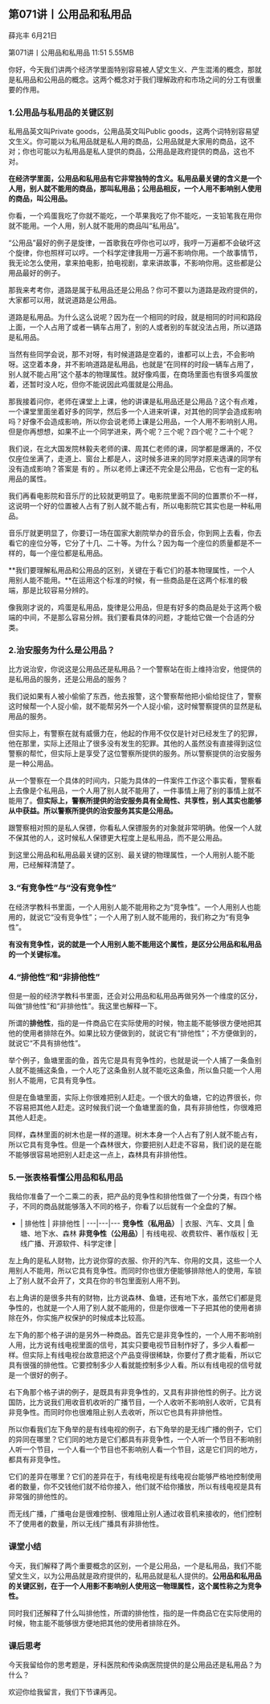 

## 第071讲丨公用品和私用品


薛兆丰
6月21日

第071讲丨公用品和私用品
11:51 5.55MB


你好，今天我们讲两个经济学里面特别容易被人望文生义、产生混淆的概念，那就是私用品和公用品的概念。这两个概念对于我们理解政府和市场之间的分工有很重要的作用。

### 1.公用品与私用品的关键区别

私用品英文叫Private goods，公用品英文叫Public goods，这两个词特别容易望文生义。你可能以为私用品就是私人用的商品，公用品就是大家用的商品，这不对；你也可能以为私用品是私人提供的商品，公用品是政府提供的商品，这也不对。

**在经济学里面，公用品和私用品有它非常独特的含义。私用品最关键的含义是一个人用，别人就不能用的商品，那叫私用品；公用品相反，一个人用不影响别人使用的商品，叫公用品。**

你看，一个鸡蛋我吃了你就不能吃，一个苹果我吃了你不能吃，一支铅笔我在用你就不能用。一个人用，别人就不能用的商品叫“私用品”。

“公用品”最好的例子是旋律，一首歌我在哼你也可以哼，我哼一万遍都不会破坏这个旋律，你也照样可以哼。一个科学定律我用一万遍不影响你用。一个故事情节，我无论怎么使用，拿来拍电影，拍电视剧，拿来讲故事，不影响你用。这些都是公用品最好的例子。

那我来考考你，道路是属于私用品还是公用品？你可不要以为道路是政府提供的，大家都可以用，就说道路是公用品。

道路是私用品。为什么这么说呢？因为在一个相同的时段，就是相同的时间和路段上面，一个人占用了或者一辆车占用了，别的人或者别的车就没法占用，所以道路是私用品。

当然有些同学会说，那不对呀，有时候道路是空着的，谁都可以上去，不会影响呀。这空着本身，并不影响道路是私用品，也就是“在同样的时段一辆车占用了，别人就不能占用”这个基本的物理属性。就好像鸡蛋，在商场里面也有很多鸡蛋放着，还暂时没人吃，但你不能说因此鸡蛋就是公用品。

那我接着问你，老师在课堂上上课，他的讲课是私用品还是公用品？这个有点难，一个课堂里面坐着好多的同学，然后多一个人进来听课，对其他的同学会造成影响吗？好像不会造成影响，所以你会说老师上课是公用品，一个人用不影响别人用。但是你再想想，如果不止一个同学进来，两个呢？三个呢？四个呢？二十个呢？

我们说，在北大国发院林毅夫老师的课、周其仁老师的课，同学都是爆满的，不仅仅座位坐满了，走道上、窗台上都是人，这时候多进来的同学对原来选课的同学有没有造成影响？答案是 有的 。所以老师上课还不完全是公用品，它也有一定的私用品的属性。

我们再看电影院和音乐厅的比较就更明显了。电影院里面不同的位置票价不一样，这说明一个好的位置被人占有了别人就不能占有，所以电影院它其实也是一种私用品。

音乐厅就更明显了，你要订一场在国家大剧院举办的音乐会，你到网上去看，你去看它的座位分等，它分了十几、二十等。为什么？因为每一个座位的质量都是不一样的，每一个座位都是私用品。

**我们要理解私用品和公用品的区别，关键在于看它们的基本物理属性，一个人用别人能不能用。**在运用这个标准的时候，有一些商品是在这两个标准的极端，那是比较容易分辨的。

像我刚才说的，鸡蛋是私用品，旋律是公用品，但是有好多的商品是处于这两个极端的中间，不是那么容易分辨。我们要看具体的问题，才能给它做一个合适的分类。

### 2.治安服务为什么是公用品？

比方说治安，你说这是公用品还是私用品？一个警察站在街上维持治安，他提供的是私用品的服务，还是公用品的服务？

我们说如果有人被小偷偷了东西，他去报警，这个警察帮他把小偷给捉住了，警察这时候帮一个人捉小偷，就不能帮另外一个人捉小偷，这时候警察提供的显然是私用品的服务。

但实际上，有警察在就有威慑力在，他起的作用不仅仅是针对已经发生了的犯罪，他在那里，实际上还阻止了很多没有发生的犯罪。其他的人虽然没有直接得到这位警察的帮忙，但实际上是享受了这位警察所提供的服务。所以警察提供的治安服务是一种公用品。

从一个警察在一个具体的时间内，只能为具体的一件案件工作这个事实看，警察看上去像是个私用品，一个人用了别人就不能用了，一件事情上用了别的事情上就不能用了。**但实际上，警察所提供的治安服务具有全局性、共享性，别人其实也能够从中获益。所以警察所提供的治安服务其实是公用品。**

跟警察相对照的是私人保镖，你看私人保镖服务的对象就非常明确。他保一个人就不保其他的人，这时候私人保镖更大程度上是私用品，而不是公用品。

到这里公用品和私用品最关键的区别、最关键的物理属性，一个人用别人能不能用，已经解释清楚了。

### 3.“有竞争性”与“没有竞争性”

在经济学教科书里面，一个人用别人能不能用称之为“竞争性”。一个人用别人也能用的，就说它“没有竞争性”；一个人用了别人就不能用的，我们称之为“有竞争性”。

**有没有竞争性，说的就是一个人用别人能不能用这个属性，是区分公用品和私用品的一个关键标准。**

### 4.“排他性”和“非排他性”

但是一般的经济学教科书里面，还会对公用品和私用品再做另外一个维度的区分，叫做“排他性”和“非排他性”。我这里也解释一下。  

所谓的**排他性**，指的是一件商品它在实际使用的时候，物主能不能够很方便地把其他的使用者排除在外。如果比较方便做到的，就说它有“排他性”；不方便做到的，就说它“不具有排他性”。

举个例子，鱼塘里面的鱼，首先它是具有竞争性的，也就是说一个人捕了一条鱼别人就不能捕这条鱼，一个人吃了这条鱼别人就不能吃这条鱼，所以鱼只能一个人用别人不能用，它具有竞争性。

但是在鱼塘里面，实际上你很难把别人赶走。一个很大的鱼塘，它的边界很长，你不容易把其他人赶走。这时候我们说一个鱼塘里面的鱼，具有非排他性，你很难把其他人赶走。

同样，森林里面的树木也是一样的道理。树木本身一个人占有了别人就不能占有，所以它具有竞争性。但是一个森林很大，你要把别人赶走不容易，我们说的是在能不能够很容易地把别人赶走这一点上，森林具有非排他性。

### 5.一张表格看懂公用品和私用品

我给你准备了一个二乘二的表，把产品的竞争性和排他性做了一个分类，有四个格子，不同的商品就能够落入不同的格子，你看了以后就有一个全盘的了解。







- | 排他性 | 非排他性 |
---|---|---
**竞争性（私用品）** | 衣服、汽车、文具 | 鱼塘、地下水、森林
**非竞争性（公用品）**| 有线电视、收费软件、著作版权 | 无线广播、开源软件、科学定律 |


左上角的是私人财物，比方说你穿的衣服、你开的汽车、你用的文具，这些一个人用别人不能用，所以它具有竞争性。而同时你也很方便能够排除他人的使用，车锁上了别人就不会开了，文具在你的书包里面别人用不到。

右上角讲的是很多共有的财物，比方说森林、鱼塘，还有地下水，虽然它们都是竞争性的，也就是一个人用了别人就不能用的，但是你很难一下子把其他的使用者排除在外，你实施产权保护的时候成本比较高。

左下角的那个格子讲的是另外一种商品。首先它是非竞争性的，一个人用不影响别人用，比方说有线电视里面的信号，其实只要电视节目制作好了，多少人看都一样。但实际上有线电视台故意把这个产品变得很稀缺，你要付了费才能看，所以它具有很强的排他性。它要控制多少人看就能控制多少人看。所以有线电视的信号就是一个很好的例子。

右下角那个格子讲的例子，是既具有非竞争性的，又具有非排他性的例子。比方说国防，比方说我们用收音机收听的广播节目，一个人收听不影响别人收听，它具有非竞争性。而同时你也很难阻止别人去收听，所以它也具有非排他性。

所以你看我们左下角举的是有线电视的例子，右下角举的是无线广播的例子，它们的异同在哪里？它们同的地方是它们都具有非竞争性，一个人听一个节目不影响别人听一个节目，一个人看一个节目也不影响别人看一个节目，这是它们同的地方，都具有非竞争性。

它们的差异在哪里？它们的差异在于，有线电视是有线电视台能够严格地控制使用者的数量，你不交钱他们就不给你接入，他们就不给你播放，所以有线电视是具有非常强的排他性的。

而无线广播，广播电台是很难控制、很难阻止别人通过收音机来接收的，他们控制不了使用者的数量，所以无线广播具有非排他性。

### 课堂小结

今天，我们解释了两个重要概念的区别，一个是公用品，一个是私用品，我们不能望文生义，以为公用品就是政府提供的，私用品就是私人提供的。**公用品和私用品的关键区别，在于一个人用影不影响别人使用这一物理属性，这个属性称之为竞争性。**

同时我们还解释了什么叫排他性，所谓的排他性，指的是一件商品它在实际使用的时候，物主能不能够很方便地把其他的使用者排除在外。

### 课后思考

今天我留给你的思考题是，牙科医院和传染病医院提供的是公用品还是私用品？为什么？

欢迎你给我留言，我们下节课再见。